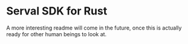 # Serval SDK for Rust
A more interesting readme will come in the future, once this is actually ready for other human beings to look at.
